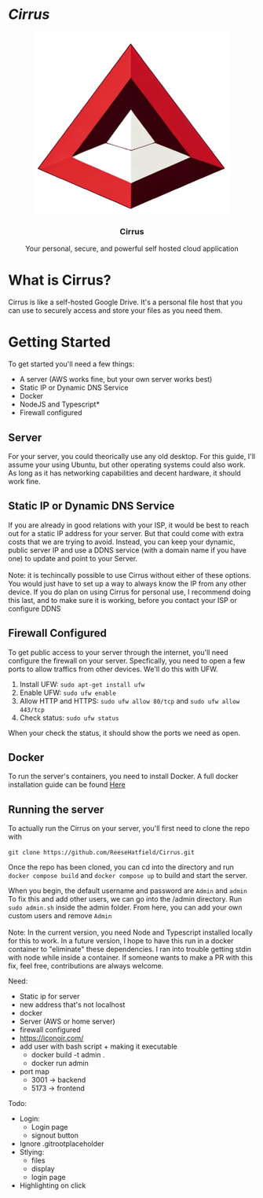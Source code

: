 # *Cirrus*
<p align="center">
  <a href="https://github.com/reesehatfield/cirrus">
    <img src="./frontend/public/cirrus.png" alt="Cirrus Logo" width="400" height="370">
  </a>
</p>

<h3 align="center"><strong>Cirrus</strong></h3>

<p align="center">
  Your personal, secure, and powerful self hosted cloud application
  <br>
</p>

# What is Cirrus?

Cirrus is like a self-hosted Google Drive. It's a personal file host that you can use to securely access and store your files as you need them.

# Getting Started

To get started you'll need a few things:
- A server (AWS works fine, but your own server works best)
- Static IP or Dynamic DNS Service
- Docker
- NodeJS and Typescript*
- Firewall configured

## Server
For your server, you could theorically use any old desktop. For this guide, I'll assume your using Ubuntu, but other operating systems could also work. As long as it has networking capabilities and decent hardware, it should work fine.

## Static IP or Dynamic DNS Service
If you are already in good relations with your ISP, it would be best to reach out for a static IP address for your server. But that could come with extra costs that we are trying to avoid. Instead, you can keep your dynamic, public server IP and use a DDNS service (with a domain name if you have one) to update and point to your Server. 
</br>
</br>
Note: it is techincally possible to use Cirrus without either of these options. You would just have to set up a way to always know the IP from any other device. If you do plan on using Cirrus for personal use, I recommend doing this last, and to make sure it is working, before you contact your ISP or configure DDNS


## Firewall Configured
To get public access to your server through the internet, you'll need configure the firewall on your server. Specfically, you need to open a few ports to allow traffics from other devices. We'll do this with UFW.

1. Install UFW: `sudo apt-get install ufw`
2. Enable UFW: `sudo ufw enable`
3. Allow HTTP and HTTPS: `sudo ufw allow 80/tcp` and `sudo ufw allow 443/tcp`
4. Check status: `sudo ufw status`

When your check the status, it should show the ports we need as open.


## Docker

To run the server's containers, you need to install Docker. A full docker installation guide can be found [Here](https://docs.docker.com/engine/install/)

## Running the server
To actually run the Cirrus on your server, you'll first need to clone the repo with

`git clone https://github.com/ReeseHatfield/Cirrus.git`

Once the repo has been cloned, you can cd into the directory and run 
`docker compose build` and `docker compose up` to build and start the server.

When you begin, the default username and password are `Admin` and `admin` To fix this and add other users, we can go into the /admin directory. Run `sudo admin.sh` inside the admin folder. From here, you can add your own custom users and remove `Admin`
</br>
</br>
Note: In the current version, you need Node and Typescript installed locally for this to work. In a future version, I hope to have this run in a docker container to "eliminate" these dependencies. I ran into trouble getting stdin with node while inside a container. If someone wants to make a PR with this fix, feel free, contributions are always welcome.



Need:
- Static ip for server
- new address that's not localhost
- docker
- Server (AWS or home server)
- firewall configured
- https://iconoir.com/
- add user with bash script + making it executable
  - docker build -t admin .
  - docker run admin
- port map
  - 3001 -> backend
  - 5173 -> frontend



Todo:
- Login:
  - Login page
  - signout button
- Ignore .gitrootplaceholder
- Stlying:
  - files
  - display
  - login page
- Highlighting on click



